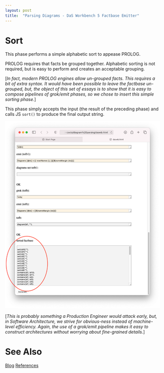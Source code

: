 ```yaml
---
layout: post
title:  "Parsing Diagrams - DaS Workbench 5 Factbase Emitter"
---
```


# Sort

This phase performs a simple alphabetic sort to appease PROLOG.

PROLOG requires that facts be grouped together.  Alphabetic sorting is not required, but is easy to perform and creates an acceptable grouping.

[_In fact, modern PROLOG engines allow un-grouped facts.  This requires a bit of extra syntax. It would have been possible to leave the factbase un-grouped, but, the object of this set of essays is to show that it is easy to compose pipelines of grok/emit phases, so we chose to insert this simple sorting phase._]

This phase simply accepts the input (the result of the preceding phase) and calls JS `sort()` to produce the final output string.

![2021-07-30 sort.png](https://github.com/guitarvydas/guitarvydas.github.io/blob/master/assets/2021-07-30%20sort.png?raw=true)

[_This is probably something a Production Engineer would attack early, but, in Software Architecture, we strive for obvious-ness instead of machine-level efficiency.  Again, the use of a grok/emit pipeline makes it easy to construct architectures without worrying about fine-grained details._]

# See Also

[Blog](https://guitarvydas.github.io)
[References](https://guitarvydas.github.io/2021/01/14/References.html)

<script src="https://utteranc.es/client.js" 
        repo="guitarvydas/guitarvydas.github.io" 
        issue-term="pathname" 
        theme="github-light" 
        crossorigin="anonymous" 
        async> 
</script> 
